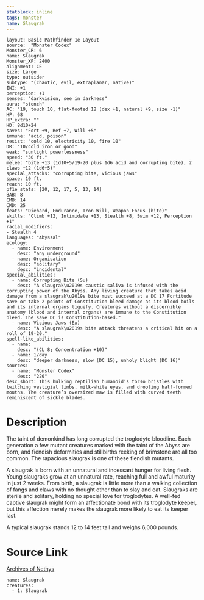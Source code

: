 ```yaml
---
statblock: inline
tags: monster
name: Slaugrak
---
```

```statblock
layout: Basic Pathfinder 1e Layout
source:  "Monster Codex"
Monster_CR: 6
name: Slaugrak
Monster_XP: 2400
alignment: CE
size: Large
type: outsider
subtype: "(chaotic, evil, extraplanar, native)"
INI: +1
perception: +1
senses: "darkvision, see in darkness"
aura: "stench"
AC: "19, touch 10, flat-footed 18 (dex +1, natural +9, size -1)"
HP: 68
HP_extra: ""
HD: 8d10+24
saves: "Fort +9, Ref +7, Will +5"
immune: "acid, poison"
resist: "cold 10, electricity 10, fire 10"
DR: "10/cold iron or good"
weak: "sunlight powerlessness"
speed: "30 ft."
melee: "bite +13 (1d10+5/19-20 plus 1d6 acid and corrupting bite), 2 claws +12 (1d6+5)"
special_attacks: "corrupting bite, vicious jaws"
space: 10 ft.
reach: 10 ft.
pf1e_stats: [20, 12, 17, 5, 13, 14]
BAB: 8
CMB: 14
CMD: 25
feats: "Diehard, Endurance, Iron Will, Weapon Focus (bite)"
skills: "Climb +12, Intimidate +13, Stealth +8, Swim +12, Perception +1"
racial_modifiers:
- Stealth 4
languages: "Abyssal"
ecology:
  - name: Environment
    desc: "any underground"
  - name: Organisation
    desc: "solitary"
    desc: "incidental"
special_abilities:
  - name: Corrupting Bite (Su)
    desc: "A slaugrak\u2019s caustic saliva is infused with the corrupting power of the Abyss. Any living creature that takes acid damage from a slaugrak\u2019s bite must succeed at a DC 17 Fortitude save or take 2 points of Constitution bleed damage as its blood boils and its internal organs liquefy. Creatures without a discernible anatomy (blood and internal organs) are immune to the Constitution bleed. The save DC is Constitution-based."
  - name: Vicious Jaws (Ex)
    desc: "A slaugrak\u2019s bite attack threatens a critical hit on a roll of 19-20."
spell-like_abilities:
  - name:
    desc: "(CL 8; Concentration +10)"
  - name: 1/day
    desc: "deeper darkness, slow (DC 15), unholy blight (DC 16)"
sources:
  - name: "Monster Codex"
    desc: "220"
desc_short: This hulking reptilian humanoid’s torso bristles with twitching vestigial limbs, milk-white eyes, and drooling half-formed mouths. The creature’s oversized maw is filled with curved teeth reminiscent of sickle blades.
```
# Description
The taint of demonkind has long corrupted the troglodyte bloodline. Each generation a few mutant creatures marked with the taint of the Abyss are born, and fiendish deformities and stillbirths reeking of brimstone are all too common. The rapacious slaugrak is one of these fiendish mutants.

A slaugrak is born with an unnatural and incessant hunger for living flesh. Young slaugraks grow at an unnatural rate, reaching full and awful maturity in just 2 weeks. From birth, a slaugrak is little more than a walking collection of fangs and claws with no thought other than to slay and eat. Slaugraks are sterile and solitary, holding no special love for troglodytes. A well-fed captive slaugrak might form an affectionate bond with its troglodyte keeper, but this affection merely makes the slaugrak more likely to eat its keeper last.

A typical slaugrak stands 12 to 14 feet tall and weighs 6,000 pounds.
# Source Link
[Archives of Nethys](https://aonprd.com/MonsterDisplay.aspx?ItemName=Slaugrak)
```encounter-table
name: Slaugrak
creatures:
  - 1: Slaugrak
```
